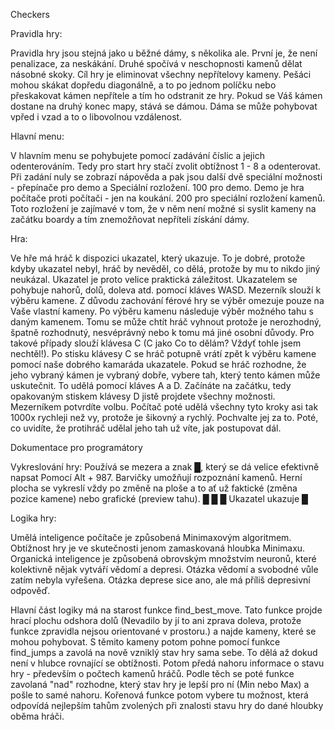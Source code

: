 Checkers


Pravidla hry:

Pravidla hry jsou stejná jako u běžné dámy, s několika ale.
První je, že není penalizace, za neskákání.
Druhé spočívá v neschopnosti kamenů dělat násobné skoky. Cíl hry je eliminovat všechny nepřítelovy kameny.
Pešáci mohou skákat dopředu diagonálně, a to po jednom políčku nebo přeskakovat kámen nepřítele a tím ho odstranit ze hry.
Pokud se Váš kámen dostane na druhý konec mapy, stává se dámou. Dáma se může pohybovat vpřed i vzad a to o libovolnou vzdálenost.

Hlavní menu:

V hlavním menu se pohybujete pomocí zadávání číslic a jejich odenterováním. Tedy pro start hry stačí zvolit obtížnost 1 - 8 a odenterovat.
Při zadání nuly se zobrazí nápověda a pak jsou další dvě speciální možnosti - přepínače pro demo a Speciální rozložení.
100 pro demo. Demo je hra počítače proti počítači - jen na koukání.
200 pro speciální rozložení kamenů. Toto rozložení je zajímavé v tom, že v něm není možné si syslit kameny na začátku boardy
a tím znemožňovat nepříteli získání dámy.

Hra:

Ve hře má hráč k dispozici ukazatel, který ukazuje.
To je dobré, protože kdyby ukazatel nebyl, hráč by nevěděl, co dělá, protože by mu to nikdo jiný neukázal.
Ukazatel je proto velice praktická záležitost. Ukazatelem se pohybuje nahorů, dolů, doleva atd. pomocí kláves WASD.
Mezerník slouží k výběru kamene. Z důvodu zachování férové hry se výběr omezuje pouze na Vaše vlastní kameny.
Po výběru kamenu následuje výběr možného tahu s daným kamenem.
Tomu se může chtít hráč vyhnout protože je nerozhodný, špatně rozhodnutý, nesvéprávný nebo k tomu má jiné osobní důvody.
Pro takové případy slouží klávesa C (C jako Co to dělám? Vždyť tohle jsem nechtěl!).
Po stisku klávesy C se hráč potupně vrátí zpět k výběru kamene pomocí naše dobrého kamaráda ukazatele.
Pokud se hráč rozhodne, že jeho vybraný kámen je vybraný dobře, vybere tah, který tento kámen může uskutečnit.
To udělá pomocí kláves A a D. Začínáte na začátku, tedy opakovaným stiskem klávesy D jistě projdete všechny možnosti.
Mezerníkem potvrdíte volbu. Počítač poté udělá všechny tyto kroky asi tak 1000x rychleji než vy, protože je šikovný a rychlý.
Pochvalte jej za to. Poté, co uvidíte, že protihráč udělal jeho tah už víte, jak postupovat dál.



Dokumentace pro programátory

Vykreslování hry:
Používá se mezera a znak █, který se dá velice efektivně napsat Pomocí Alt + 987. Barvičky umožňují rozpoznání kamenů.
Herní plocha se vykreslí vždy po změně na ploše a to ať už faktické (změna pozice kamene) nebo grafické (preview tahu).
  █ 
█   █ Ukazatel ukazuje
  █
  
Logika hry:

Umělá inteligence počítače je způsobená Minimaxovým algoritmem. Obtížnost hry je ve skutečnosti jenom zamaskovaná hloubka Minimaxu.
Organická inteligence je způsobená obrovským množstvím neuronů, které kolektivně nějak vytváří vědomí a depresi.
Otázka vědomí a svobodné vůle zatím nebyla vyřešena. Otázka deprese sice ano, ale má příliš depresivní odpověď.

Hlavní část logiky má na starost funkce find_best_move. Tato funkce projde hrací plochu odshora dolů
(Nevadilo by jí to ani zprava doleva, protože funkce zpravidla nejsou orientované v prostoru.) a najde kameny, které se mohou pohybovat.
S těmito kameny potom pohne pomocí funkce find_jumps a zavolá na nově vzniklý stav hry sama sebe.
To dělá až dokud není v hlubce rovnající se obtížnosti. Potom předá nahoru informace o stavu hry - především o počtech kamenů hráčů.
Podle těch se poté funkce zavolaná "nad" rozhodne, který stav hry je lepší pro ní (Min nebo Max) a pošle to samé nahoru.
Kořenová funkce potom vybere tu možnost, která odpovídá nejlepším tahům zvolených při znalosti stavu hry do dané hloubky oběma hráči.
